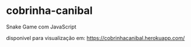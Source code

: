 # cobrinha-canibal
Snake Game com JavaScript

disponivel para visualização em: https://cobrinhacanibal.herokuapp.com/ 
